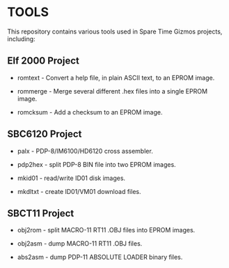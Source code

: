 # TOOLS

  This repository contains various tools used in Spare Time Gizmos projects, including:

## Elf 2000 Project
* romtext - Convert a help file, in plain ASCII text, to an EPROM image.

* rommerge - Merge several different .hex files into a single EPROM image.

* romcksum - Add a checksum to an EPROM image.

## SBC6120 Project
* palx - PDP-8/IM6100/HD6120 cross assembler.

* pdp2hex - split PDP-8 BIN file into two EPROM images.

* mkid01 - read/write ID01 disk images.

* mkdltxt - create ID01/VM01 download files.

## SBCT11 Project
* obj2rom - split MACRO-11 RT11 .OBJ files into EPROM images.

* obj2asm - dump MACRO-11 RT11 .OBJ files.

* abs2asm - dump PDP-11 ABSOLUTE LOADER binary files.
